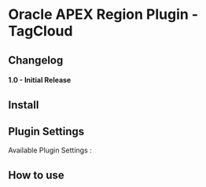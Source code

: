 # Oracle APEX Region Plugin - TagCloud

## Changelog

#### 1.0 - Initial Release


## Install


## Plugin Settings

Available Plugin Settings :


## How to use
